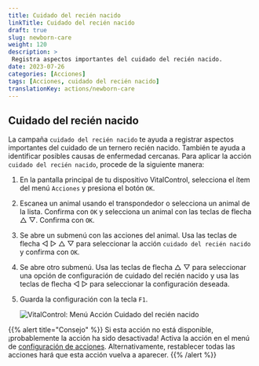 ```yaml
---
title: Cuidado del recién nacido
linkTitle: Cuidado del recién nacido
draft: true
slug: newborn-care
weight: 120
description: >
 Registra aspectos importantes del cuidado del recién nacido.
date: 2023-07-26
categories: [Acciones]
tags: [Acciones, cuidado del recién nacido]
translationKey: actions/newborn-care
---
```


## Cuidado del recién nacido

La campaña `cuidado del recién nacido` te ayuda a registrar aspectos importantes del cuidado de un ternero recién nacido. También te ayuda a identificar posibles causas de enfermedad cercanas. Para aplicar la acción `cuidado del recién nacido`, procede de la siguiente manera:

1. En la pantalla principal de tu dispositivo VitalControl, selecciona el ítem del menú `Acciones` y presiona el botón `OK`.

2. Escanea un animal usando el transpondedor o selecciona un animal de la lista. Confirma con `OK` y selecciona un animal con las teclas de flecha △ ▽. Confirma con `OK`.

3. Se abre un submenú con las acciones del animal. Usa las teclas de flecha ◁ ▷ △ ▽ para seleccionar la acción `cuidado del recién nacido` y confirma con `OK`.

4. Se abre otro submenú. Usa las teclas de flecha △ ▽ para seleccionar una opción de configuración de cuidado del recién nacido y usa las teclas de flecha ◁ ▷ para seleccionar la configuración deseada.

5. Guarda la configuración con la tecla `F1`.

    ![VitalControl: Menú Acción Cuidado del recién nacido](../images/newborncare.png "Cuidado del recién nacido")

{{% alert title="Consejo" %}}
Si esta acción no está disponible, ¡probablemente la acción ha sido desactivada! Activa la acción en el menú de [configuración de acciones](../settings/). Alternativamente, restablecer todas las acciones hará que esta acción vuelva a aparecer.
{{% /alert %}}
